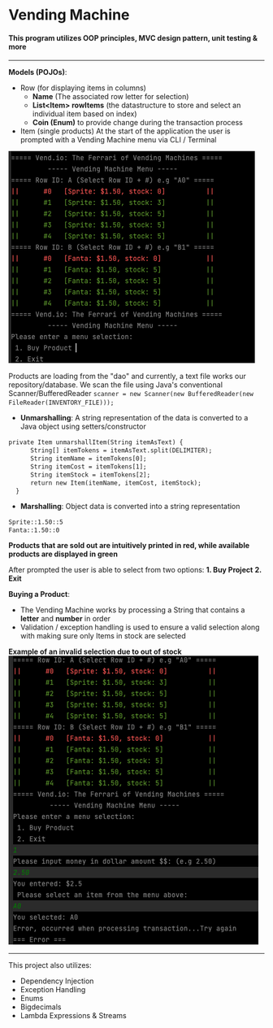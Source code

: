 # Vending Machine

#### This program utilizes OOP principles, MVC design pattern, unit testing & more

-----
**Models (POJOs)**:
* Row (for displaying items in columns)
    * **Name** (The associated row letter for selection)
    * **List\<Item> rowItems** (the datastructure to store and select an individual item based on index)
    * **Coin (Enum)** to provide change during the transaction process 
* Item (single products)
At the start of the application the user is prompted with a Vending Machine menu via CLI / Terminal

![vending-menu](./images//menu.png)

Products are loading from the "dao" and currently, a text file works our repository/database. We scan the file using Java's conventional Scanner/BufferedReader
`scanner = new Scanner(new BufferedReader(new FileReader(INVENTORY_FILE)));`

  * **Unmarshalling**: A string representation of the data is converted to a Java object using setters/constructor
  ```
  private Item unmarshallItem(String itemAsText) {
        String[] itemTokens = itemAsText.split(DELIMITER);
        String itemName = itemTokens[0];
        String itemCost = itemTokens[1];
        String itemStock = itemTokens[2];
        return new Item(itemName, itemCost, itemStock);
    }
  ```

  * **Marshalling**: Object data is converted into a string representation

```
Sprite::1.50::5
Fanta::1.50::0
```


**Products that are sold out are intuitively printed in red, while available products are displayed in green**




After prompted the user is able to select from two options:
**1. Buy Project**
**2. Exit**



**Buying a Product**: 
* The Vending Machine works by processing a String that contains a **letter** and **number** in order
* Validation / exception handling is used to ensure a valid selection along with making sure only Items in stock are selected

**Example of an invalid selection due to out of stock**
![error](images/errorTransaction.png)




----
This project also utilizes:
* Dependency Injection
* Exception Handling
* Enums
* Bigdecimals
* Lambda Expressions & Streams



